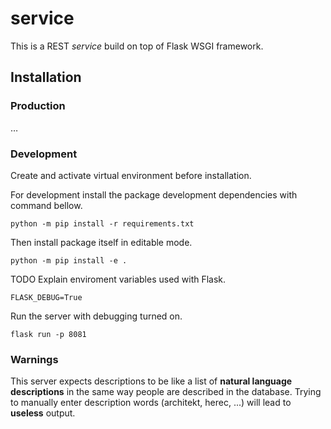 # service

This is a REST *service* build on top of Flask WSGI framework.

## Installation

### Production

&hellip;

### Development

Create and activate virtual environment before installation.

For development install the package development dependencies with command bellow.

```shell
python -m pip install -r requirements.txt
```

Then install package itself in editable mode.

```shell
python -m pip install -e .
```

TODO Explain enviroment variables used with Flask.

```shell
FLASK_DEBUG=True
```

Run the server with debugging turned on.

```shell
flask run -p 8081
```


### Warnings
This server expects descriptions to be like a list of **natural language descriptions** in the same way
people are described in the database. Trying to manually enter description words (architekt, herec, ...)
will lead to **useless** output.